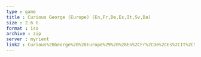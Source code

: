 ```yaml
---
type : game
title : Curious George (Europe) (En,Fr,De,Es,It,Sv,Da)
size : 2.6 G
format : iso
archive : zip
server : myrient
link2 : Curious%20George%20%28Europe%29%20%28En%2CFr%2CDe%2CEs%2CIt%2CSv%2CDa%29
---
```

